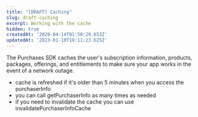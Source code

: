 ```yaml
---
title: "[DRAFT] Caching"
slug: draft-caching
excerpt: Working with the cache
hidden: true
createdAt: '2020-04-14T01:50:29.653Z'
updatedAt: '2023-01-10T19:11:23.625Z'
---
```

The Purchases SDK caches the user's subscription information, products, packages, offerings, and entitlements to make sure your app works in the event of a network outage.

* cache is refreshed if it's older than 5 minutes when you access the purchaserInfo
* you can call getPurchaserInfo as many times as needed
* if you need to invalidate the cache you can use invalidatePurchaserInfoCache